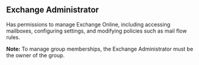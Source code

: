 ## Exchange Administrator

Has permissions to manage Exchange Online, including accessing mailboxes, configuring settings, and modifying policies such as mail flow rules.

**Note:** To manage group memberships, the Exchange Administrator must be the owner of the group.